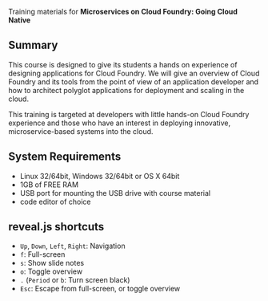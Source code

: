 Training materials for **Microservices on Cloud Foundry: Going Cloud Native**

## Summary

This course is designed to give its students a hands on experience of designing
applications for Cloud Foundry. We will give an overview of Cloud Foundry and
its tools from the point of view of an application developer and how to
architect polyglot applications for deployment and scaling in the cloud. 

This training is targeted at developers with little hands-on Cloud Foundry
experience and those who have an interest in deploying innovative,
microservice-based systems into the cloud. 

## System Requirements

* Linux 32/64bit, Windows 32/64bit or OS X 64bit
* 1GB of FREE RAM
* USB port for mounting the USB drive with course material
* code editor of choice

## reveal.js shortcuts

* `Up`, `Down`, `Left`, `Right`: Navigation
* `f`: Full-screen
* `s`: Show slide notes
* `o`: Toggle overview
* `.` (`Period` or `b`: Turn screen black)
* `Esc`: Escape from full-screen, or toggle overview
